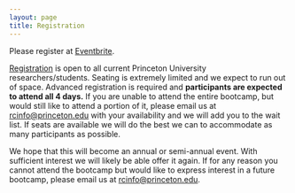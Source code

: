 ```yaml
---
layout: page
title: Registration
---
```


Please register at [Eventbrite](https://www.eventbrite.com/e/princeton-research-computing-bootcamp-tickets-49565867845).  


[Registration](https://www.eventbrite.com/e/princeton-research-computing-bootcamp-tickets-49565867845) is open to all current Princeton University researchers/students.  Seating is extremely limited and we expect to run out of space.  Advanced registration is required and **participants are expected to attend all 4 days.**  If you are unable to attend the entire bootcamp, but would still like to attend a portion of it, please email us at [rcinfo@princeton.edu](mailto:rcinfo@princeton.edu) with your availability and we will add you to the wait list. If seats are available we will do the best we can to accommodate as many participants as possible.


We hope that this will become an annual or semi-annual event. With sufficient interest we will likely be able offer it again. If for any reason you cannot attend the bootcamp but would like to express interest in a future bootcamp, please email us at [rcinfo@princeton.edu](mailto:rcinfo@princeton.edu).
